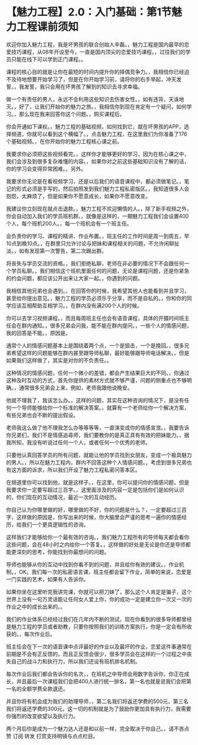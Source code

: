 # 【魅力工程】2.0：入门基础：第1节魅力工程课前须知

欢迎你加入魅力工程，我是坏男孩的联合创始人辛磊。，魅力工程是国内最早的恋爱技巧课程，从08年开设至今，一直是国内顶尖的恋爱技巧课程。，过往我们的学员只能在线下可以学到正门课程。。

课程的核心目的就是让你在最短的时间内提升你的择偶竞争力。，我相信你已经迫不及待地想要开始学习了，但是在你开始学习前，请将你的右手举起，冲天发誓。，我发誓，我只会用在坏男孩了解到的知识去寻求幸福。

做一个有责任的男人，永远不会利用这些知识去伤害女性。，如有违背，天诛地灭。，好了，让我们开始你的魅力之旅。，我相信你到现在肯定有一个疑问，如何学习。，那么现在我来回答你这个问题。，购买课程后。

你会开通如下课权。，魅力工程的基础视频，如何找到它，就在坏男孩的APP，选择频道，你就可以看到这个横幅了。，点击魅力工程，在这里我们为你准备了176个基础视频。，在你开始你的魅力工程核心课之前。

我要求你必须把这些视频看完。，这样你才能够更好的学习，因为在核心课之中，我们会涉及到很多复杂难懂的内容。，如果你对之前这些基础知识没有了解的话，你的学习会变得异常困难。，另外。

我要求你无论是在看视频学习，还是以后我们的语音课程中，都必须做笔记。，笔记的形式必须是手写的，然后拍照发到我们魅力工程私密版区。，我知道很多人会抱怨，太麻烦了，但是如果你不愿意成长，如果你不愿意改变。

我建议你立刻现在就点击退款。，魅力工程不欢迎懒惰的人。，除了新手视频之外，你会自动加入我们的学员班机群。，就像是这样的，一期魅力工程我们会设置400个人，每个班机200人。，每一个班机会有一个班主任。

会负责你的学习、课程的精讲、作业布置。，班主任的工作时间是周一到周五，早10点到晚10点。，在群里只允许讨论与把妹和课程相关的问题，不允许闲聊扯淡。，如有发现第一次警告，第二次踢出群。

将丧失与学员交流的资格。，我们拒绝私聊，老师在非必要的情况下不会跟任何一个学员私聊。，我们相信这个班机里面任何的问题，无论是课程问题，还是你紧急的约会问题，都应该公开出来让大家一起。，你遇到的问题。

我相信其他兄弟也会遇到。，在回答你的时候，我希望其他人也能看到并且学习，甚至给你提出意见。，魅力工程的学员必须乐于分享，而不是自私的。，你和你的同学应该互相帮助互相学习。，在群内没有满200个人的时候。

你可以去学习视频课程。，而且每周班主任也会有语音课程，具体的开摄时间班主任会在群内通知。，很多兄弟会问我，能不能在群内提问。，一些个人的情感问题，我的回答是不能。，原因是。

通常个人的情感问题基本上是围绕着两个点，一个是狙击，一个是挽回。，很多兄弟希望这样的问题能够在群内甚至跟导师私聊，最好能够跟导师电话解决。，但是如果我们这样做了，其实是对你的不负责任。。

这种情况的情感问题，任何一个微小的差错，都会产生结果巨大的不同。，你通过这种及时互动的方式，首先你提供的素材方式就不够严谨，问题的侧重点也不够明确。，通常很多兄弟会上来，例如，老师我跟他说晚安。

他就不理我了，我该怎么办。，这样的问题，其实在这种咨询的情况下，是没有任何一个导师能够给你一个标准的解决答案。，就算有一个老师给你一个解决方案，有些兄弟也会不断的提出假设。

老师我这么做了他不理我怎么办等等等等，一直演变成你的情感宣泄。，我要告诉你兄弟们，我们不是情感追尋师，我们要教你的是真正具有有效的把妹能力。，据我所知，我没有听说过任何一个人，或者任何一个优秀的老师。

只要他认真回答学员的所有问题，就能让他的学员找到女朋友，变成一个极具魅力的男人。，所以在魅力工程内，群内不回答这种个人情感问题。，考虑到很多兄弟也有这方面的诉求，所以我们开设了魅力工程私密问答本区。

在频道里你可以找到他，就是这样子。，在这里，你可以提问你的情感问题，但是我要求你一定要写超过三百字。，这里面涉及的内容一定是包括你们是如何认识的，你们现在的互动情况，最近一次的互动经历。

你自己认为你哪里做的好，哪里做的不好，你的问题是什么？，一定要超过三百字，这样做的原因是，你写出来的时候，你大脑里会严谨的思考一遍你的情感经历，给我们一个更具逻辑性的咨询。

这样我们才能够给你一个最有效的咨询。，我们魅力工程所有的导师每天都会看你这些问题，会在48小时之内给你一个答复。，这样做的好处是无论是你还是导师都能更深刻的思考，你能找到你最想问的问题。

导师也能够从你的互动中找到你看不到的问题，并且给你有效的建议。，作业机制。，OK，我们每一次的私密语言课，班主任都会留下作业，简单的来说，恋爱是一门实践的艺术，如果有人告诉你。

如果你坐在这里听完我讲完课，你就可以把刀妹了，那么这个人肯定是骗子，这个世界上没有一句万灵话能让任何女人爱上你，你的成功一定是建立你一次又一次的作业之中的成长出来的。。

我们的作业体系已经经过我们在几年内不断的测试，现在你看到的很多导师都曾经是魅力工程的学员或者助教，只要你按照我们的训练方案执行，你是一定会有所收获的。，每次作业后。

班主任会在下一次的语音课中点评最好的作业以及最坏的作业，恋爱这件事通常在前期是不会有正反馈的，而且正反馈会很少，很多学员会在这样的一个过程之中丧失自己的战斗力和执行力，所以我们还设有班机排名机制。

每次作业后我们都会告诉你的名次，，在班机之中导师会用数字告诉你，你正在成长，并且最后一次课程我们会把400人进行统一排名，第一名也就是说我们会把第一名的全额学费全款退还。

并且你将有机会成为我们的助理导师，，第二名我们将返还学费的500元，第三名我们将返还学费的300元，这一切的机制就是为了鼓励你更加具有执行力，我需要你强烈的改变欲望以及执行力。

两个月后你是成为一个魅力达人还是和以前一样，完全取决于你自己。，请不吝点赞 订阅 转发 打赏支持明镜与点点栏目。